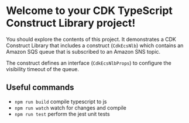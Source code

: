 # Welcome to your CDK TypeScript Construct Library project!

You should explore the contents of this project. It demonstrates a CDK Construct Library that includes a construct (`CdkEcsNlb`)
which contains an Amazon SQS queue that is subscribed to an Amazon SNS topic.

The construct defines an interface (`CdkEcsNlbProps`) to configure the visibility timeout of the queue.

## Useful commands

 * `npm run build`   compile typescript to js
 * `npm run watch`   watch for changes and compile
 * `npm run test`    perform the jest unit tests